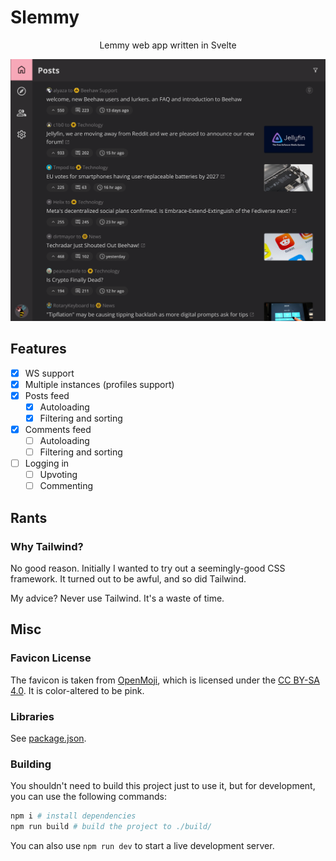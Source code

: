# Slemmy

<div align="center">
  <p>Lemmy web app written in Svelte</p>
  <img src=".github/screenshot1.png" width="600px" />
</div>

## Features

- [x] WS support
- [x] Multiple instances (profiles support)
- [x] Posts feed
  - [x] Autoloading
  - [x] Filtering and sorting
- [x] Comments feed
  - [ ] Autoloading
  - [ ] Filtering and sorting
- [ ] Logging in
  - [ ] Upvoting
  - [ ] Commenting

## Rants

### Why Tailwind?

No good reason. Initially I wanted to try out a seemingly-good CSS framework.
It turned out to be awful, and so did Tailwind.

My advice? Never use Tailwind. It's a waste of time.

## Misc

### Favicon License

The favicon is taken from [OpenMoji](https://openmoji.org/), which is licensed
under the [CC BY-SA 4.0](https://creativecommons.org/licenses/by-sa/4.0/). It
is color-altered to be pink.

### Libraries

See [package.json](./package.json).

### Building

You shouldn't need to build this project just to use it, but for development,
you can use the following commands:

```sh
npm i # install dependencies
npm run build # build the project to ./build/
```

You can also use `npm run dev` to start a live development server.
